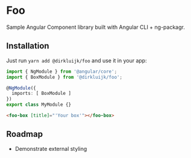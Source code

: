 # Foo

Sample Angular Component library built with Angular CLI + ng-packagr.

## Installation

Just run `yarn add @dirkluijk/foo` and use it in your app:

```typescript
import { NgModule } from '@angular/core';
import { BoxModule } from '@dirkluijk/foo';

@NgModule({
  imports: [ BoxModule ]
})
export class MyModule {}
```

```html
<foo-box [title]="'Your box'"></foo-box>
```

## Roadmap

* Demonstrate external styling
